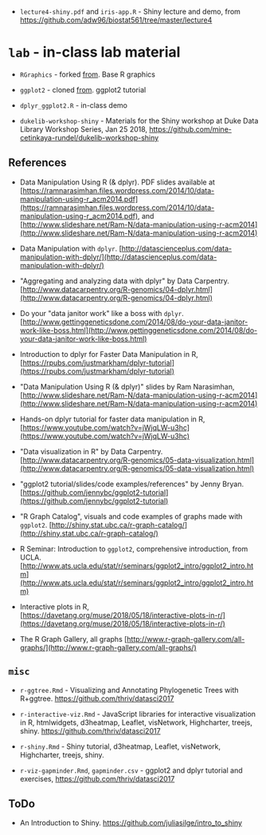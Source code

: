 
- `lecture4-shiny.pdf` and `iris-app.R` - Shiny lecture and demo, from https://github.com/adw96/biostat561/tree/master/lecture4

# `lab` - in-class lab material

  - `RGraphics` - forked [from](https://github.com/clayford/RGraphics). Base R graphics
  - `ggplot2` - cloned [from](https://github.com/clayford/ggplot2). ggplot2 tutorial
  - `dplyr_ggplot2.R` - in-class demo

- `dukelib-workshop-shiny` - Materials for the Shiny workshop at Duke Data Library Workshop Series, Jan 25 2018, https://github.com/mine-cetinkaya-rundel/dukelib-workshop-shiny

## References

- Data Manipulation Using R (& dplyr). PDF slides available at [https://ramnarasimhan.files.wordpress.com/2014/10/data-manipulation-using-r_acm2014.pdf](https://ramnarasimhan.files.wordpress.com/2014/10/data-manipulation-using-r_acm2014.pdf), and [http://www.slideshare.net/Ram-N/data-manipulation-using-r-acm2014](http://www.slideshare.net/Ram-N/data-manipulation-using-r-acm2014) 

- Data Manipulation with `dplyr`. [http://datascienceplus.com/data-manipulation-with-dplyr/](http://datascienceplus.com/data-manipulation-with-dplyr/) 

- "Aggregating and analyzing data with dplyr" by Data Carpentry. [http://www.datacarpentry.org/R-genomics/04-dplyr.html](http://www.datacarpentry.org/R-genomics/04-dplyr.html) 

- Do your "data janitor work" like a boss with `dplyr`. [http://www.gettinggeneticsdone.com/2014/08/do-your-data-janitor-work-like-boss.html](http://www.gettinggeneticsdone.com/2014/08/do-your-data-janitor-work-like-boss.html) 

- Introduction to dplyr for Faster Data Manipulation in R, [https://rpubs.com/justmarkham/dplyr-tutorial](https://rpubs.com/justmarkham/dplyr-tutorial)

- "Data Manipulation Using R (& dplyr)" slides by Ram Narasimhan, [http://www.slideshare.net/Ram-N/data-manipulation-using-r-acm2014](http://www.slideshare.net/Ram-N/data-manipulation-using-r-acm2014)

- Hands-on dplyr tutorial for faster data manipulation in R, [https://www.youtube.com/watch?v=jWjqLW-u3hc](https://www.youtube.com/watch?v=jWjqLW-u3hc)

- "Data visualization in R" by Data Carpentry. [http://www.datacarpentry.org/R-genomics/05-data-visualization.html](http://www.datacarpentry.org/R-genomics/05-data-visualization.html) 

- "ggplot2 tutorial/slides/code examples/references" by Jenny Bryan. [https://github.com/jennybc/ggplot2-tutorial](https://github.com/jennybc/ggplot2-tutorial) 

- "R Graph Catalog", visuals and code examples of graphs made with `ggplot2`. [http://shiny.stat.ubc.ca/r-graph-catalog/](http://shiny.stat.ubc.ca/r-graph-catalog/) 

 - R Seminar: Introduction to `ggplot2`, comprehensive introduction, from UCLA. [http://www.ats.ucla.edu/stat/r/seminars/ggplot2_intro/ggplot2_intro.htm](http://www.ats.ucla.edu/stat/r/seminars/ggplot2_intro/ggplot2_intro.htm)

 - Interactive plots in R, [https://davetang.org/muse/2018/05/18/interactive-plots-in-r/](https://davetang.org/muse/2018/05/18/interactive-plots-in-r/)

- The R Graph Gallery, all graphs [http://www.r-graph-gallery.com/all-graphs/](http://www.r-graph-gallery.com/all-graphs/)

## `misc`

- `r-ggtree.Rmd` - Visualizing and Annotating Phylogenetic Trees with R+ggtree. https://github.com/thriv/datasci2017

- `r-interactive-viz.Rmd` - JavaScript libraries for interactive visualization in R, htmlwidgets, d3heatmap, Leaflet, visNetwork, Highcharter, treejs, shiny. https://github.com/thriv/datasci2017

- `r-shiny.Rmd` - Shiny tutorial,  d3heatmap, Leaflet, visNetwork, Highcharter, treejs, shiny. 

- `r-viz-gapminder.Rmd`, `gapminder.csv` - ggplot2 and dplyr tutorial and exercises, https://github.com/thriv/datasci2017


## ToDo

- An Introduction to Shiny. https://github.com/juliasilge/intro_to_shiny



